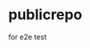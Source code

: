 # publicrepo
for e2e test




































































































































































































































































































































































































































































































































